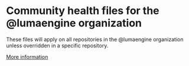 # Community health files for the @lumaengine organization

These files will apply on all repositories in the @lumaengine organization
unless overridden in a specific repository.

[More information](https://help.github.com/en/articles/creating-a-default-community-health-file-for-your-organization)
